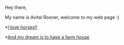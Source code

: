 Hey there,

My name is Avital Rosner, welcome to my web page :)

*[I love horses!!](/animal)

*[And my dream is to have a farm house](/farmhouse)

